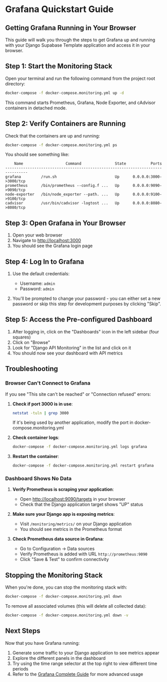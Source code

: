 # Grafana Quickstart Guide

## Getting Grafana Running in Your Browser

This guide will walk you through the steps to get Grafana up and running with your Django Supabase Template application and access it in your browser.

## Step 1: Start the Monitoring Stack

Open your terminal and run the following command from the project root directory:

```bash
docker-compose -f docker-compose.monitoring.yml up -d
```

This command starts Prometheus, Grafana, Node Exporter, and cAdvisor containers in detached mode.

## Step 2: Verify Containers are Running

Check that the containers are up and running:

```bash
docker-compose -f docker-compose.monitoring.yml ps
```

You should see something like:

```
    Name                   Command               State           Ports         
--------------------------------------------------------------------------------
grafana         /run.sh                          Up      0.0.0.0:3000->3000/tcp
prometheus      /bin/prometheus --config.f ...   Up      0.0.0.0:9090->9090/tcp
node-exporter   /bin/node_exporter --path. ...   Up      0.0.0.0:9100->9100/tcp
cadvisor        /usr/bin/cadvisor -logtost ...   Up      0.0.0.0:8080->8080/tcp
```

## Step 3: Open Grafana in Your Browser

1. Open your web browser
2. Navigate to [http://localhost:3000](http://localhost:3000)
3. You should see the Grafana login page

## Step 4: Log In to Grafana

1. Use the default credentials:
   - Username: `admin`
   - Password: `admin`

2. You'll be prompted to change your password - you can either set a new password or skip this step for development purposes by clicking "Skip".

## Step 5: Access the Pre-configured Dashboard

1. After logging in, click on the "Dashboards" icon in the left sidebar (four squares)
2. Click on "Browse"
3. Look for "Django API Monitoring" in the list and click on it
4. You should now see your dashboard with API metrics

## Troubleshooting

### Browser Can't Connect to Grafana

If you see "This site can't be reached" or "Connection refused" errors:

1. **Check if port 3000 is in use**:
   ```bash
   netstat -tuln | grep 3000
   ```
   If it's being used by another application, modify the port in docker-compose.monitoring.yml

2. **Check container logs**:
   ```bash
   docker-compose -f docker-compose.monitoring.yml logs grafana
   ```

3. **Restart the container**:
   ```bash
   docker-compose -f docker-compose.monitoring.yml restart grafana
   ```

### Dashboard Shows No Data

1. **Verify Prometheus is scraping your application**:
   - Open [http://localhost:9090/targets](http://localhost:9090/targets) in your browser
   - Check that the Django application target shows "UP" status

2. **Make sure your Django app is exposing metrics**:
   - Visit `/monitoring/metrics/` on your Django application 
   - You should see metrics in the Prometheus format

3. **Check Prometheus data source in Grafana**:
   - Go to Configuration → Data sources
   - Verify Prometheus is added with URL `http://prometheus:9090`
   - Click "Save & Test" to confirm connectivity

## Stopping the Monitoring Stack

When you're done, you can stop the monitoring stack with:

```bash
docker-compose -f docker-compose.monitoring.yml down
```

To remove all associated volumes (this will delete all collected data):

```bash
docker-compose -f docker-compose.monitoring.yml down -v
```

## Next Steps

Now that you have Grafana running:

1. Generate some traffic to your Django application to see metrics appear
2. Explore the different panels in the dashboard
3. Try using the time range selector at the top right to view different time periods
4. Refer to the [Grafana Complete Guide](./grafana_complete_guide.md) for more advanced usage
